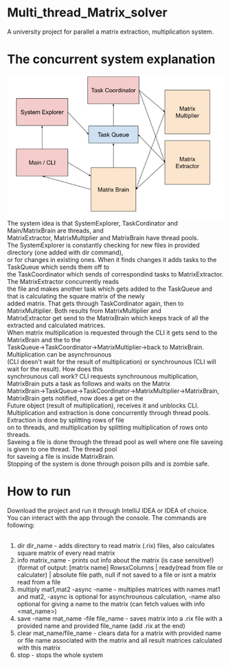 # Multi_thread_Matrix_solver

A university project for parallel a matrix extraction, multiplication system.

# The concurrent system explanation

![system_architecture](images/Immagine.jpg)
<br>
The system idea is that SystemExplorer, TaskCordinator and Main/MatrixBrain are threads, and<br>
MatrixExtractor, MatrixMultiplier and MatrixBrain have thread pools.<br>
The SystemExplorer is constantly checking for new files in provided directory (one added with dir command), <br>
or for changes in existing ones. When it finds changes it adds tasks to the TaskQueue which sends them off to<br>
the TaskCoordinator which sends of correspondind tasks to MatrixExtractor. The MatrixExtractor concurrently reads<br>
the file and makes another task which gets added to the TaskQueue and that is calculating the square matrix of the newly<br>
added matrix. That gets through TaskCordinator again, then to MatrixMultiplier. Both results from MatrixMultiplier and<br>
MatrixExtractor get send to the MatrixBrain which keeps track of all the extracted and calculated matrices.<br>
When matrix multiplication is requested through the CLI it gets send to the MatrixBrain and the to the<br>
TaskQueue->TaskCoordinator->MatrixMultiplier->back to MatrixBrain. Multiplication can be asynchrounous<br>
(CLI doesn't wait for the result of multiplication) or synchrounous (CLI will wait for the result). How does this<br>
synchrounous call work? CLI requests synchrounous multiplication, MatrixBrain puts a task as follows and waits on the Matrix<br>
MatrixBrain->TaskQueue->TaskCoordinator->MatrixMultiplier->MatrixBrain, MatrixBrain gets notified, now does a get on the<br>
Future object (result of multiplication), receives it and unblocks CLI. <br>
Multiplication and extraction is done concurrently through thread pools. Extraction is done by splitting rows of file<br>
on to threads, and multiplication by splitting multiplication of rows onto threads.<br>
Saveing a file is done through the thread pool as well where one file saveing is given to one thread. The thread pool<br>
for saveing a file is inside MatrixBrain.<br>
Stopping of the system is done through poison pills and is zombie safe.

# How to run

Download the project and run it through IntelliJ IDEA or IDEA of choice.<br>
You can interact with the app through the console. The commands are following: <br>
<br>
1. dir dir_name - adds directory to read matrix (.rix) files, also calculates square matrix of every read matrix <br>
2. info matrix_name - prints out info about the matrix (is case sensitive!)<br>(format of output: [matrix name] RowsxColumns | ready(read from file or calculater) | absolute file path, null if not saved to a file or isnt a matrix read from a file <br>
3. multiply mat1,mat2 -async -name <name> - multiplies matrices with names mat1 and mat2, -async is optional for asynchrounous calculation, -name also optional for giving a name to the matrix (can fetch values with info <mat_name>) <br>
4. save -name mat_name -file file_name - saves matrix into a .rix file with a provided name and provided file_name (add .rix at the end) <br>
5. clear mat_name/file_name - clears data for a matrix with provided name or file name associated with the matrix and all result matrices calculated with this matrix <br>
6. stop - stops the whole system
